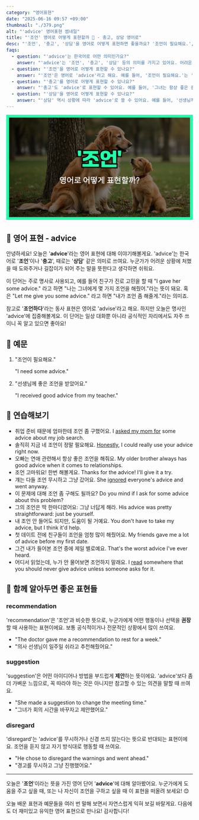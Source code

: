 ```yaml
---
category: "영어표현"
date: "2025-06-16 09:57 +09:00"
thumbnail: "./379.png"
alt: "'advice' 영어표현 썸네일"
title: "'조언' 영어로 어떻게 표현할까 💬 - 충고, 상담 영어로"
desc: "'조언', '충고', '상담'을 영어로 어떻게 표현하면 좋을까요? '조언이 필요해요.', '선생님께 좋은 조언을 받았어요.' 등을 영어로 표현하는 법을 배워봅시다. 다양한 예문을 통해서 연습하고 본인의 표현으로 만들어 보세요."
faqs:
  - question: "'advice'는 한국어로 어떤 의미인가요?"
    answer: "'advice'는 '조언', '충고', '상담' 등의 의미를 가지고 있어요. 어려운 상황에서 도움이나 길잡이가 되어 주는 말을 뜻해요."
  - question: "'조언'을 영어로 어떻게 표현할 수 있나요?"
    answer: "'조언'은 영어로 'advice'라고 해요. 예를 들어, '조언이 필요해요.'는 'I need some advice.'로 말할 수 있어요."
  - question: "'충고'를 영어로 어떻게 표현할 수 있나요?"
    answer: "'충고'도 'advice'로 표현할 수 있어요. 예를 들어, '그녀는 항상 좋은 충고를 해줘요.'는 'She always gives good advice.'로 표현해요."
  - question: "'상담'을 영어로 어떻게 표현할 수 있나요?"
    answer: "'상담' 역시 상황에 따라 'advice'로 쓸 수 있어요. 예를 들어, '선생님께 좋은 상담을 받았어요.'는 'I received good advice from my teacher.'라고 할 수 있어요."
---
```


!['advice' 영어표현](./379.png)

## 🌟 영어 표현 - advice

안녕하세요! 오늘은 '**advice**'라는 영어 표현에 대해 이야기해볼게요. 'advice'는 한국어로 '**조언**'이나 '**충고**', 때로는 '**상담**' 같은 의미로 쓰여요. 누군가가 어려운 상황에 처했을 때 도와주거나 길잡이가 되어 주는 말을 뜻한다고 생각하면 쉬워요.

이 단어는 주로 명사로 사용되고, 예를 들어 친구가 진로 고민을 할 때 "I gave her some advice." 라고 하면 "나는 그녀에게 몇 가지 조언을 해줬어."라는 뜻이 돼요. 혹은 "Let me give you some advice." 라고 하면 "내가 조언 좀 해줄게."라는 의미죠.

참고로 '**조언하다**'라는 동사 표현은 영어로 'advise'라고 해요. 하지만 오늘은 명사인 'advice'에 집중해볼게요. 이 단어는 일상 대화뿐 아니라 공식적인 자리에서도 자주 쓰이니 꼭 알고 있으면 좋아요!

## 📖 예문

1. "조언이 필요해요."

   "I need some advice."

2. "선생님께 좋은 조언을 받았어요."

   "I received good advice from my teacher."

## 💬 연습해보기

<ul data-interactive-list>

  <li data-interactive-item>
    <span data-toggler>취업 준비 때문에 엄마한테 조언 좀 구했어요.</span>
    <span data-answer>I <a href="/blog/in-english/125.ask-for/">asked my mom for</a> some advice about my job search.</span>
  </li>

  <li data-interactive-item>
    <span data-toggler>솔직히 지금 네 조언이 정말 필요해요.</span>
    <span data-answer><a href="/blog/in-english/336.honestly/">Honestly</a>, I could really use your advice right now.</span>
  </li>

  <li data-interactive-item>
    <span data-toggler>오빠는 연애 관련해서 항상 좋은 조언을 해줘요.</span>
    <span data-answer>My older brother always has good advice when it comes to relationships.</span>
  </li>

  <li data-interactive-item>
    <span data-toggler>조언 고마워요! 한번 해볼게요.</span>
    <span data-answer>Thanks for the advice! I'll give it a try.</span>
  </li>

  <li data-interactive-item>
    <span data-toggler>걔는 다들 조언 무시하고 그냥 갔어요.</span>
    <span data-answer>She <a href="/blog/in-english/348.ignore/">ignored</a> everyone's advice and went anyway.</span>
  </li>

  <li data-interactive-item>
    <span data-toggler>이 문제에 대해 조언 좀 구해도 될까요?</span>
    <span data-answer>Do you mind if I ask for some advice about this problem?</span>
  </li>

  <li data-interactive-item>
    <span data-toggler>그의 조언은 딱 한마디였어요: 그냥 너답게 해라.</span>
    <span data-answer>His advice was pretty straightforward: just be yourself.</span>
  </li>

  <li data-interactive-item>
    <span data-toggler>내 조언 안 들어도 되지만, 도움이 될 거예요.</span>
    <span data-answer>You don't have to take my advice, but I think it'd help.</span>
  </li>

  <li data-interactive-item>
    <span data-toggler>첫 데이트 전에 친구들이 조언을 엄청 많이 해줬어요.</span>
    <span data-answer>My friends gave me a lot of advice before my first date.</span>
  </li>

  <li data-interactive-item>
    <span data-toggler>그건 내가 들어본 조언 중에 제일 별로예요.</span>
    <span data-answer>That's the worst advice I've ever heard.</span>
  </li>

  <li data-interactive-item>
    <span data-toggler>어디서 읽었는데, 누가 안 물어보면 조언하지 말래요.</span>
    <span data-answer>I <a href="/blog/in-english/436.read/">read</a> somewhere that you should never give advice unless someone asks for it.</span>
  </li>

</ul>

## 🤝 함께 알아두면 좋은 표현들

### recommendation

'recommendation'은 '조언'과 비슷한 뜻으로, 누군가에게 어떤 행동이나 선택을 **권장**할 때 사용하는 표현이에요. 보통 공식적이거나 전문적인 상황에서 많이 쓰여요.

- "The doctor gave me a recommendation to rest for a week."
- "의사 선생님이 일주일 쉬라고 추천해줬어요."

### suggestion

'suggestion'은 어떤 아이디어나 방법을 부드럽게 **제안**하는 뜻이에요. 'advice'보다 좀 더 가벼운 느낌으로, 꼭 따라야 하는 것은 아니지만 참고할 수 있는 의견을 말할 때 쓰여요.

- "She made a suggestion to change the meeting time."
- "그녀가 회의 시간을 바꾸자고 제안했어요."

### disregard

'disregard'는 'advice'를 무시하거나 신경 쓰지 않는다는 뜻으로 반대되는 표현이에요. 조언을 듣지 않고 자기 방식대로 행동할 때 쓰여요.

- "He chose to disregard the warnings and went ahead."
- "경고를 무시하고 그냥 진행했어요."

---

오늘은 '**조언**'이라는 뜻을 가진 영어 단어 '**advice**'에 대해 알아봤어요. 누군가에게 도움을 주고 싶을 때, 또는 나 자신이 조언을 구하고 싶을 때 이 표현을 떠올려 보세요! 😊

오늘 배운 표현과 예문들을 여러 번 말해 보면서 자연스럽게 익혀 보길 바랄게요. 다음에도 더 재미있고 유익한 영어 표현으로 만나요! 감사합니다!
